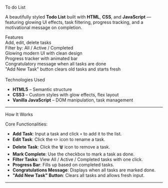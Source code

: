  To do List

A beautifully styled **Todo List** built with **HTML**, **CSS**, and **JavaScript** — featuring glowing UI effects, task filtering, progress tracking, and a motivational message on completion.

Features<br>
 Add, edit, delete tasks<br>
 Filter by: All / Active / Completed<br>
 Glowing modern UI with clean design<br>
 Progress tracker with animated bar<br>
 Congratulatory message when all tasks are done<br>
 "Add New Task" button clears old tasks and starts fresh<br>
 <br>
Technologies Used

- **HTML5** – Semantic structure
- **CSS3** – Custom styles with glow effects, flex layout
- **Vanilla JavaScript** – DOM manipulation, task management

---
 How It Works

 Core Functionalities:

- **Add Task**: Input a task and click `+` to add it to the list.
- **Edit Task**: Click the ✏️ icon to rename a task.
- **Delete Task**: Click the 🗑️ icon to remove a task.
- **Mark Complete**: Use the checkbox to mark a task as done.
- **Filter Tasks**: View All / Active / Completed tasks with one click.
- **Progress Bar**: Fills up based on completed tasks.
- **Congratulations Message**: Displays when all tasks are marked done.
- **"Add New Task" Button**: Clears all tasks and allows fresh input.

---


